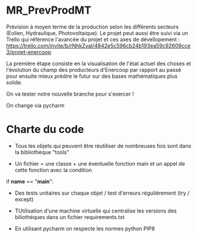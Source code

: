 # MR_PrevProdMT
Prévision à moyen terme de la production selon les différents secteurs (Eolien, Hydraulique, Photovoltaique).
Le projet peut aussi être suivi via un Trello qui référence l'avancée du projet et ces axes de dévellopement : https://trello.com/invite/b/rNhkZyaI/4842e5c596cb24b193ea59c92609cce3/projet-enercoop

La première étape consiste en la visualisation de l'état actuel des choses et  l'évolution du champ des producteurs d'Enercoop par rapport au passé pour ensuite mieux prédire le futur sur des bases mathématiques plus solide. 

On va tester notre nouvelle branche pour s'exercer ! 

On change via pycharm

# Charte du code 

- Tous les objets qui peuvent être réutiliser de nombreuses fois sont dans la bibliothèque "tools"

- Un fichier = une classe + une éventuelle fonction main et un appel de cette fonction avec la condition

if __name__ == "__main__":

- Des tests unitaires sur chaque objet / test d'erreurs régulièrement (try / except)

- TUtilisation d'une machine virtuelle qui centralise les versions des biliothéques dans un fichier requirements.txt

- En utilisant pycharm on respecte les normes python PIP8 
